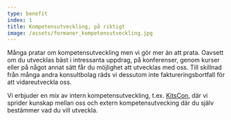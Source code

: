 ```yaml
---
type: benefit
index: 1
title: Kompetensutveckling, på riktigt
image: /assets/formaner_kompetensutveckling.jpg
---
```


Många pratar om kompetensutveckling men vi gör mer än att prata. Oavsett om du utvecklas bäst i intressanta uppdrag, på konferenser, genom kurser eller på något annat sätt får du möjlighet att utvecklas med oss. Till skillnad från många andra konsultbolag räds vi dessutom inte faktureringsbortfall för att vidareutveckla oss.

Vi erbjuder en mix av intern kompetensutveckling, t.ex. [KitsCon](/kitscon), där vi sprider kunskap mellan oss och extern kompetensutvecking där du själv bestämmer vad du vill utveckla.
